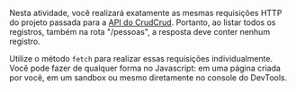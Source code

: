 Nesta atividade, você realizará exatamente as mesmas requisições HTTP do projeto passada para a [API do CrudCrud](https://crudcrud.com/). Portanto, ao listar todos os registros, também na rota "/pessoas", a resposta deve conter nenhum registro.

Utilize o método `fetch` para realizar essas requisições individualmente. Você pode fazer de qualquer forma no Javascript: em uma página criada por você, em um sandbox ou mesmo diretamente no console do DevTools.